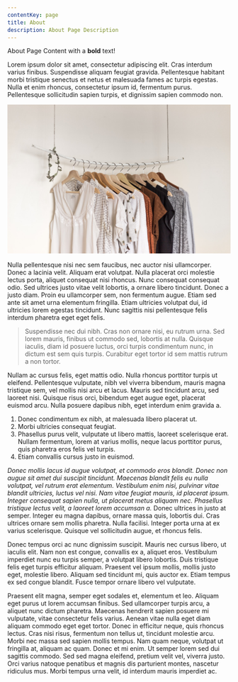 ```yaml
---
contentKey: page
title: About
description: About Page Description
---
```

About Page Content with a **bold** text!

Lorem ipsum dolor sit amet, consectetur adipiscing elit. Cras interdum varius finibus. Suspendisse aliquam feugiat gravida. Pellentesque habitant morbi tristique senectus et netus et malesuada fames ac turpis egestas. Nulla et enim rhoncus, consectetur ipsum id, fermentum purus. Pellentesque sollicitudin sapien turpis, et dignissim sapien commodo non.

![Please always fill the alternative text attributes!](../../uploads/priscilla-du-preez-dlxlgiy-2vu-unsplash.jpg "Hola 'gatsby-remark-images' plugin!")

Nulla pellentesque nisi nec sem faucibus, nec auctor nisi ullamcorper. Donec a lacinia velit. Aliquam erat volutpat. Nulla placerat orci molestie lectus porta, aliquet consequat nisi rhoncus. Nunc consequat consequat odio. Sed ultrices justo vitae velit lobortis, a ornare libero tincidunt. Donec a justo diam. Proin eu ullamcorper sem, non fermentum augue. Etiam sed ante sit amet urna elementum fringilla. Etiam ultricies volutpat dui, id ultricies lorem egestas tincidunt. Nunc sagittis nisi pellentesque felis interdum pharetra eget eget felis.

> Suspendisse nec dui nibh. Cras non ornare nisi, eu rutrum urna. Sed lorem mauris, finibus ut commodo sed, lobortis at nulla. Quisque iaculis, diam id posuere luctus, orci turpis condimentum nunc, in dictum est sem quis turpis. Curabitur eget tortor id sem mattis rutrum a non tortor.

Nullam ac cursus felis, eget mattis odio. Nulla rhoncus porttitor turpis ut eleifend. Pellentesque vulputate, nibh vel viverra bibendum, mauris magna tristique sem, vel mollis nisi arcu et lacus. Mauris sed tincidunt arcu, sed laoreet nisi. Quisque risus orci, bibendum eget augue eget, placerat euismod arcu. Nulla posuere dapibus nibh, eget interdum enim gravida a.

1. Donec condimentum ex nibh, at malesuada libero placerat ut.
2. Morbi ultricies consequat feugiat. 
3. Phasellus purus velit, vulputate ut libero mattis, laoreet scelerisque erat. Nullam fermentum, lorem at varius mollis, neque lacus porttitor purus, quis pharetra eros felis vel turpis.
4. Etiam convallis cursus justo in euismod.

*Donec mollis lacus id augue volutpat, et commodo eros blandit. Donec non augue sit amet dui suscipit tincidunt. Maecenas blandit felis eu nulla volutpat, vel rutrum erat elementum. Vestibulum enim nisi, pulvinar vitae blandit ultricies, luctus vel nisi. Nam vitae feugiat mauris, id placerat ipsum. Integer consequat sapien nulla, ut placerat metus aliquam nec. Phasellus tristique lectus velit, a laoreet lorem accumsan a.* Donec ultrices in justo at semper. Integer eu magna dapibus, ornare massa quis, lobortis dui. Cras ultrices ornare sem mollis pharetra. Nulla facilisi. Integer porta urna at ex varius scelerisque. Quisque vel sollicitudin augue, et rhoncus felis.

Donec tempus orci ac nunc dignissim suscipit. Mauris nec cursus libero, ut iaculis elit. Nam non est congue, convallis ex a, aliquet eros. Vestibulum imperdiet nunc eu turpis semper, a volutpat libero lobortis. Duis tristique felis eget turpis efficitur aliquam. Praesent vel ipsum mollis, mollis justo eget, molestie libero. Aliquam sed tincidunt mi, quis auctor ex. Etiam tempus ex sed congue blandit. Fusce tempor ornare libero vel vulputate.

Praesent elit magna, semper eget sodales et, elementum et leo. Aliquam eget purus ut lorem accumsan finibus. Sed ullamcorper turpis arcu, a aliquet nunc dictum pharetra. Maecenas hendrerit sapien posuere mi vulputate, vitae consectetur felis varius. Aenean vitae nulla eget diam aliquam commodo eget eget tortor. Donec in efficitur neque, quis rhoncus lectus. Cras nisi risus, fermentum non tellus ut, tincidunt molestie arcu. Morbi nec massa sed sapien mollis tempus. Nam quam neque, volutpat ut fringilla at, aliquam ac quam. Donec et mi enim. Ut semper lorem sed dui sagittis commodo. Sed sed magna eleifend, pretium velit vel, viverra justo. Orci varius natoque penatibus et magnis dis parturient montes, nascetur ridiculus mus. Morbi tempus urna velit, id interdum mauris imperdiet ac.
